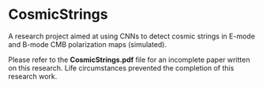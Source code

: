 # CosmicStrings

A research project aimed at using CNNs to detect cosmic strings in E-mode and B-mode CMB polarization maps (simulated).

Please refer to the **CosmicStrings.pdf** file for an incomplete paper written on this research. Life circumstances prevented the completion of this research work.
